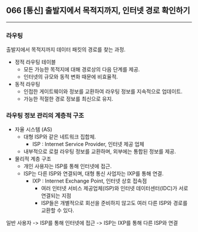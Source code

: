 ## 066 [통신] 출발지에서 목적지까지, 인터넷 경로 확인하기

---

### 라우팅
출발지에서 목적지까지 데이터 패킷의 경로를 찾는 과정.
- 정적 라우팅 테이블
  - 모든 가능한 목적지에 대해 경로상의 다음 단계를 제공.
  - 인터넷의 규모와 동적 변화 때문에 비효율적.
- 동적 라우팅
  - 인접한 게이트웨이와 정보를 교환하여 라우팅 정보를 지속적으로 업데이트.
  - 가능한 적절한 경로 정보를 최신으로 유지.

### 라우팅 정보 관리의 계층적 구조
- 자율 시스템 (AS)
  - 대형 ISP와 같은 네트워크 집합체.
    - ISP : Internet Service Provider, 인터넷 제공 업체
  - 내부적으로 로컬 라우팅 정보를 교환하며, 외부에는 통합된 정보를 제공.
- 물리적 계층 구조
  - 개인 사용자는 ISP를 통해 인터넷에 접근.
  - ISP는 다른 ISP와 연결되며, 대형 통신 사업자는 IXP를 통해 연결.
    - IXP : Internet Exchange Point, 인터넷 상호 접속점
      - 여러 인터넷 서비스 제공업체(ISP)와 인터넷 데이터센터(IDC)가 서로 연결되는 지점
      - ISP들은 개별적으로 회선을 준비하지 않고도 여러 다른 ISP와 경로를 교환할 수 있다.

일반 사용자 -> ISP를 통해 인터넷에 접근 -> ISP는 IXP를 통해 다른 ISP와 연결